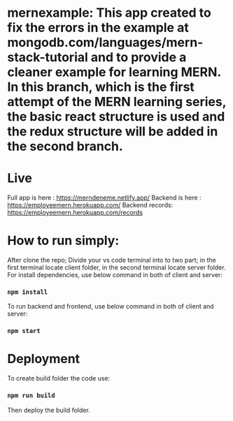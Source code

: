 ﻿# mernexample: This app created to fix the errors in the example at mongodb.com/languages/mern-stack-tutorial and to provide a cleaner example for learning MERN. In this branch, which is the first attempt of the MERN learning series, the basic react structure is used and the redux structure will be added in the second branch.
 
 
 # Live 
 Full app is here : https://merndeneme.netlify.app/
 Backend is here : https://employeemern.herokuapp.com/ 
 Backend records: https://employeemern.herokuapp.com/records
 
 # How to run simply:
 After clone the repo;
 Divide your vs code terminal into to two part; in the first terminal locate client folder, in the second terminal locate server folder.
 For install dependencies, use below command in both of client and server:
 ### `npm install` 
 
 To run backend and frontend, use below command in both of client and server:
 ### `npm start`
 
 # Deployment
 To create build folder the code use:
 ### `npm run build`
 Then deploy the build folder.



